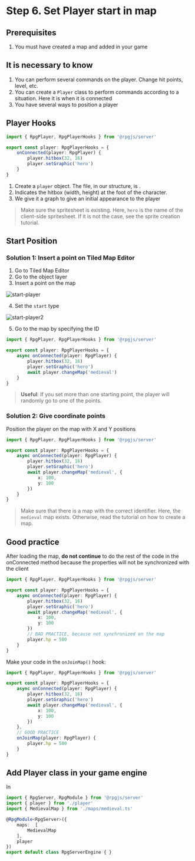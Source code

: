 # Step 6. Set Player start in map

## Prerequisites

1. You must have created a map and added in your game

## It is necessary to know

1. You can perform several commands on the player. Change hit points, level, etc.
2. You can create a `Player` class to perform commands according to a situation. Here it is when it is connected
3. You have several ways to position a player

## Player Hooks

```ts
import { RpgPlayer, RpgPlayerHooks } from '@rpgjs/server'

export const player: RpgPlayerHooks = {
    onConnected(player: RpgPlayer) {
        player.hitbox(32, 16)
        player.setGraphic('hero')
    }
}
```

1. Create a `player` object. The file, in our structure, is <PathTo to="serverDir" file="player.ts" />.
2. Indicates the hitbox (width, height) at the foot of the character.
3. We give it a graph to give an initial appearance to the player

> Make sure the spritesheet is existing. Here, `hero` is the name of the client-side spritesheet. If it is not the case, see the sprite creation tutorial.

## Start Position 

### Solution 1: Insert a point on Tiled Map Editor

1. Go to Tiled Map Editor
2. Go to the object layer
3. Insert a point on the map

![start-player](/assets/start-player.png)

4. Set the `start` type

![start-player2](/assets/start-player2.png)

5. Go to the map by specifying the ID

```ts
import { RpgPlayer, RpgPlayerHooks } from '@rpgjs/server'

export const player: RpgPlayerHooks = {
    async onConnected(player: RpgPlayer) {
        player.hitbox(32, 16)
        player.setGraphic('hero')
        await player.changeMap('medieval')
    }
}
```

> **Useful**: If you set more than one starting point, the player will randomly go to one of the points.

### Solution 2: Give coordinate points

Position the player on the map with X and Y positions

```ts
import { RpgPlayer, RpgPlayerHooks } from '@rpgjs/server'

export const player: RpgPlayerHooks = {
    async onConnected(player: RpgPlayer) {
        player.hitbox(32, 16)
        player.setGraphic('hero')
        await player.changeMap('medieval', {
            x: 100,
            y: 100
        })
    }
}
```

> Make sure that there is a map with the correct identifier. Here, the `medieval` map exists. Otherwise, read the tutorial on how to create a map.

## Good practice

After loading the map, **do not continue** to do the rest of the code in the onConnected method because the properties will not be synchronized with the client

```ts
import { RpgPlayer, RpgPlayerHooks } from '@rpgjs/server'

export const player: RpgPlayerHooks = {
    async onConnected(player: RpgPlayer) {
        player.hitbox(32, 16)
        player.setGraphic('hero')
        await player.changeMap('medieval', {
            x: 100,
            y: 100
        })
        // BAD PRACTICE, because not synchronized on the map
        player.hp = 500
    }
}
```

Make your code in the `onJoinMap()` hook:

```ts
import { RpgPlayer, RpgPlayerHooks } from '@rpgjs/server'

export const player: RpgPlayerHooks = {
    async onConnected(player: RpgPlayer) {
        player.hitbox(32, 16)
        player.setGraphic('hero')
        await player.changeMap('medieval', {
            x: 100,
            y: 100
        })
    },
    // GOOD PRACTICE
    onJoinMap(player: RpgPlayer) {
        player.hp = 500
    }
}
```

## Add Player class in your game engine

In <PathTo to="serverIndex" />

```ts
import { RpgServer, RpgModule } from '@rpgjs/server'
import { player } from './player'
import { MedievalMap } from './maps/medieval.ts'

@RpgModule<RpgServer>({
    maps:  [
        MedievalMap
    ],
    player
})
export default class RpgServerEngine { }
```